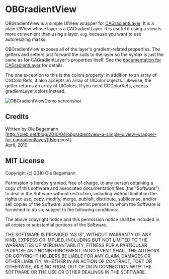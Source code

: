 # OBGradientView

OBGradientView is a simple UIView wrapper for [CAGradientLayer][CAGradientLayerReference]. It is a
plain UIView whose layer is a CAGradientLayer. It is useful if using a view is more convenient than
using a layer, e.g. because you want to use autoresizing masks.
 
OBGradientView exposes all of the layer's gradient-related properties. The getters and setters just
forward the calls to the layer so the syntax is just the same as for CAGradientLayer's properties itself.
See the [documentation for CAGradientLayer][CAGradientLayerReference] for details.
 
The one exception to this is the colors property: in addition to an array of CGColorRefs, it also accepts
an array of UIColor objects. Likewise, the getter returns an array of UIColors. If you need CGColorRefs,
access gradientLayer.colors instead.

![OBGradientViewDemo screenshot][screenshot]
 
## Credits

Written by Ole Begemann  
[http://oleb.net/blog/2010/04/obgradientview-a-simple-uiview-wrapper-for-cagradientlayer/][Blog post]  
April, 2010


## MIT License

Copyright (c) 2010 Ole Begemann

Permission is hereby granted, free of charge, to any person obtaining a copy
of this software and associated documentation files (the "Software"), to deal
in the Software without restriction, including without limitation the rights
to use, copy, modify, merge, publish, distribute, sublicense, and/or sell
copies of the Software, and to permit persons to whom the Software is
furnished to do so, subject to the following conditions:

The above copyright notice and this permission notice shall be included in
all copies or substantial portions of the Software.

THE SOFTWARE IS PROVIDED "AS IS", WITHOUT WARRANTY OF ANY KIND, EXPRESS OR
IMPLIED, INCLUDING BUT NOT LIMITED TO THE WARRANTIES OF MERCHANTABILITY,
FITNESS FOR A PARTICULAR PURPOSE AND NONINFRINGEMENT. IN NO EVENT SHALL THE
AUTHORS OR COPYRIGHT HOLDERS BE LIABLE FOR ANY CLAIM, DAMAGES OR OTHER
LIABILITY, WHETHER IN AN ACTION OF CONTRACT, TORT OR OTHERWISE, ARISING FROM,
OUT OF OR IN CONNECTION WITH THE SOFTWARE OR THE USE OR OTHER DEALINGS IN
THE SOFTWARE.

[CAGradientLayerReference]: http://developer.apple.com/iphone/library/documentation/GraphicsImaging/Reference/CAGradientLayer_class/Reference/Reference.html "CAGradientLayer Class Reference"
[Blog post]: http://oleb.net/blog/2010/04/obgradientview-a-simple-uiview-wrapper-for-cagradientlayer/
[screenshot]: http://github.com/ole/OBGradientView/raw/master/OBGradientViewDemo-screenshot.png